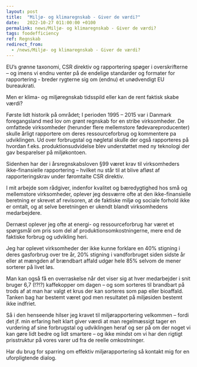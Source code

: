 ```yaml
---
layout: post
title:  "Miljø- og klimaregnskab - Giver de værdi?"
date:   2022-10-27 011:00:00 +0100
permalink: news/Miljø- og klimaregnskab - Giver de værdi?
tags: foodefficiency
ref: Regnskab
redirect_from:
  - /news/Miljø- og klimaregnskab - Giver de værdi?
---
```


EU’s grønne taxonomi, CSR direktiv og rapportering spøger i overskrifterne – og imens vi endnu venter på de endelige standarder og formater for rapportering - breder rygterne sig om (endnu) et unødvendigt EU bureaukrati. 

Men er klima- og miljøregnskab tidsspild eller kan de rent faktisk skabe værdi?

Første lidt historik på området; I perioden 1995 – 2015 var i Danmark foregangsland med lov om grønt regnskab for en stribe virksomheder. De omfattede virksomheder (herunder flere mellemstore fødevareproducenter) skulle årligt rapportere om deres ressourceforbrug og kommentere pa udviklingen. Ud over forbrugstal og nøgletal skulle der også rapporteres på hvordan f.eks. produktionsudvidelse blev understøttet med ny teknologi der gav besparelser på miljøkontoen. 

Sidenhen har der i årsregnskabsloven §99 været krav til virksomheders ikke-finansielle rapportering – hvilket nu står til at blive afløst af rapporteringskrav under føromtalte CSR direktiv. 

I mit arbejde som rådgiver, indenfor kvalitet og bæredygtighed hos små og mellemstore virksomheder, oplever jeg desværre ofte at den ikke-finansielle beretning er skrevet af revisoren, at de faktiske miljø og sociale forhold ikke er omtalt, og at selve beretningen er ukendt blandt virksomhedens medarbejdere.

Dernæst oplever jeg ofte at energi- og ressourceforbrug har været et spørgsmål om pris som del af produktionsomkostningerne, mere end de faktiske forbrug og udvikling heri. 

Jeg har oplevet virksomheder der ikke kunne forklare en 40% stigning i deres gasforbrug over tre år, 20% stigning i vandforbruget siden sidste år eller at mængden af brændbart affald udgør hele 85% selvom de mener sorterer på livet løs. 

Man kan også få en overraskelse når det viser sig at hver medarbejder i snit bruger 6,7 (!?!?) kaffekopper om dagen – og som sorteres til brandbart på trods af at man har valgt et krus der kan sorteres som pap eller bioaffald. Tanken bag har bestemt været god men resultatet på miljøsiden bestemt ikke indfriet. 

Så i den henseende hilser jeg kravet til miljørapportering velkommen – fordi det jf. min erfaring helt klart giver værdi at man regelmæssigt tager en vurdering af sine forbrugstal og udviklingen heraf og ser på om der noget vi kan gøre lidt bedre og lidt smartere – og ikke mindst om vi har den rigtigt prisstruktur på vores varer ud fra de reelle omkostninger. 

Har du brug for sparring om effektiv miljørapportering så kontakt mig for en uforpligtende dialog.
